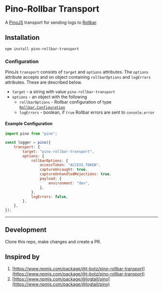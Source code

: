 # Pino-Rollbar Transport

A [PinoJS](https://getpino.io/) transport for sending logs to [Rollbar](https://rollbar.com/).

## Installation

```bash
npm install pino-rollbar-transport
```

### Configuration

PinoJs `transport` consists of `target` and `options` attributes. The `options` attribute accepts and on object containing `rollbarOptions` and `logErrors` attributes. These are described below.

-   `target` - a string with value `pino-rollbar-transport`
-   `options` - an object with the following
    -   `rollbarOptions` - Rollbar configuration of type [`Rollbar.Configuration`](https://docs.rollbar.com/docs/rollbarjs-configuration-reference#context-1)
    -   `logErrors` - boolean, if `true` Rollbar errors are sent to `console.error`

#### Example Configuration

```js
import pino from "pino";

const logger = pino({
    transport: {
        target: "pino-rollbar-transport",
        options: {
            rollbarOptions: {
                accessToken: "ACCESS_TOKEN",
                captureUncaught: true,
                captureUnhandledRejections: true,
                payload: {
                    environment: "dev",
                },
            },
            logErrors: false,
        },
    },
});
```

---

## Development

Clone this repo, make changes and create a PR.

## Inspired by

1. [https://www.npmjs.com/package/@t-botz/pino-rollbar-transport](https://www.npmjs.com/package/@t-botz/pino-rollbar-transport)
2. [https://www.npmjs.com/package/@logtail/pino](https://www.npmjs.com/package/@logtail/pino)
